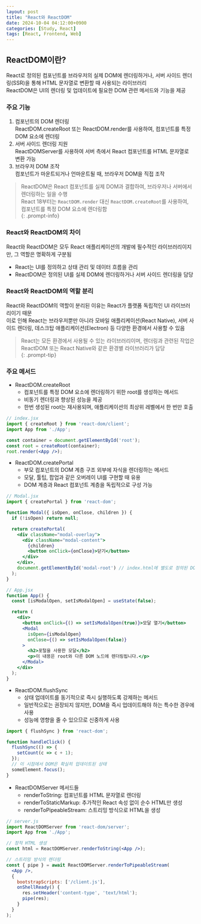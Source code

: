 ```yaml
---
layout: post
title: "React와 ReactDOM"
date: 2024-10-04 04:12:00+0900
categories: [Study, React]
tags: [React, Frontend, Web]
---
```

## ReactDOM이란?
React로 정의된 컴포넌트를 브라우저의 실제 DOM에 렌더링하거나, 서버 사이드 렌더링(SSR)을 통해 HTML 문자열로 변환할 때 사용되는 라이브러리  
ReactDOM은 UI의 렌더링 및 업데이트에 필요한 DOM 관련 메서드와 기능을 제공  

### 주요 기능
1. 컴포넌트의 DOM 렌더링    
   ReactDOM.createRoot 또는 ReactDOM.render를 사용하여, 컴포넌트를 특정 DOM 요소에 렌더링  
2. 서버 사이드 렌더링 지원    
   ReactDOMServer를 사용하여 서버 측에서 React 컴포넌트를 HTML 문자열로 변환 가능
3. 브라우저 DOM 조작  
   컴포넌트가 마운트되거나 언마운트될 때, 브라우저 DOM을 직접 조작

> ReactDOM은 React 컴포넌트를 실제 DOM과 결합하여, 브라우저나 서버에서 렌더링하는 일을 수행   
> React 18부터는 `ReactDOM.render` 대신 `ReactDOM.createRoot`를 사용하여, 컴포넌트를 특정 DOM 요소에 렌더링함  
{: .prompt-info}  

### React와 ReactDOM의 차이  

React와 ReactDOM은 모두 React 애플리케이션의 개발에 필수적인 라이브러리이지만, 그 역할은 명확하게 구분됨   

* React는 UI를 정의하고 상태 관리 및 데이터 흐름을 관리  
* ReactDOM은 정의된 UI를 실제 DOM에 렌더링하거나 서버 사이드 렌더링을 담당  

### React와 ReactDOM의 역할 분리  

React와 ReactDOM의 역할이 분리된 이유는 React가 플랫폼 독립적인 UI 라이브러리이기 때문  
이로 인해 React는 브라우저뿐만 아니라 모바일 애플리케이션(React Native), 서버 사이드 렌더링, 데스크탑 애플리케이션(Electron) 등 다양한 환경에서 사용할 수 있음  

> React는 모든 환경에서 사용될 수 있는 라이브러리이며, 렌더링과 관련된 작업은 ReactDOM 또는 React Native와 같은 환경별 라이브러리가 담당  
{: .prompt-tip}  

### 주요 메서드

* ReactDOM.createRoot
   * 컴포넌트를 특정 DOM 요소에 렌더링하기 위한 root를 생성하는 메서드
   * 비동기 렌더링과 향상된 성능을 제공
   * 한번 생성된 root는 재사용되며, 애플리케이션의 최상위 레벨에서 한 번만 호출  

```jsx
// index.jsx
import { createRoot } from 'react-dom/client';
import App from './App';

const container = document.getElementById('root');
const root = createRoot(container);
root.render(<App />);
```

* ReactDOM.createPortal
   * 부모 컴포넌트의 DOM 계층 구조 외부에 자식을 렌더링하는 메서드
   * 모달, 툴팁, 팝업과 같은 오버레이 UI를 구현할 때 유용
   * DOM 계층과 React 컴포넌트 계층을 독립적으로 구성 가능

```jsx
// Modal.jsx
import { createPortal } from 'react-dom';

function Modal({ isOpen, onClose, children }) {
  if (!isOpen) return null;

  return createPortal(
    <div className="modal-overlay">
      <div className="modal-content">
        {children}
        <button onClick={onClose}>닫기</button>
      </div>
    </div>,
    document.getElementById('modal-root') // index.html에 별도로 정의된 DOM 요소
  );
}

// App.jsx
function App() {
  const [isModalOpen, setIsModalOpen] = useState(false);

  return (
    <div>
      <button onClick={() => setIsModalOpen(true)}>모달 열기</button>
      <Modal 
        isOpen={isModalOpen} 
        onClose={() => setIsModalOpen(false)}
      >
        <h2>포털을 사용한 모달</h2>
        <p>이 내용은 root와 다른 DOM 노드에 렌더링됩니다.</p>
      </Modal>
    </div>
  );
}
```

* ReactDOM.flushSync
   * 상태 업데이트를 동기적으로 즉시 실행하도록 강제하는 메서드
   * 일반적으로는 권장되지 않지만, DOM을 즉시 업데이트해야 하는 특수한 경우에 사용
   * 성능에 영향을 줄 수 있으므로 신중하게 사용  

```jsx
import { flushSync } from 'react-dom';

function handleClick() {
  flushSync(() => {
    setCount(c => c + 1);
  });
  // 이 시점에서 DOM은 확실히 업데이트된 상태
  someElement.focus();
}
```

* ReactDOMServer 메서드들
   * renderToString: 컴포넌트를 HTML 문자열로 렌더링
   * renderToStaticMarkup: 추가적인 React 속성 없이 순수 HTML만 생성
   * renderToPipeableStream: 스트리밍 방식으로 HTML을 생성

```jsx
// server.js
import ReactDOMServer from 'react-dom/server';
import App from './App';

// 정적 HTML 생성
const html = ReactDOMServer.renderToString(<App />);

// 스트리밍 방식의 렌더링
const { pipe } = await ReactDOMServer.renderToPipeableStream(
  <App />,
  {
    bootstrapScripts: ['/client.js'],
    onShellReady() {
      res.setHeader('content-type', 'text/html');
      pipe(res);
    }
  }
);
```
